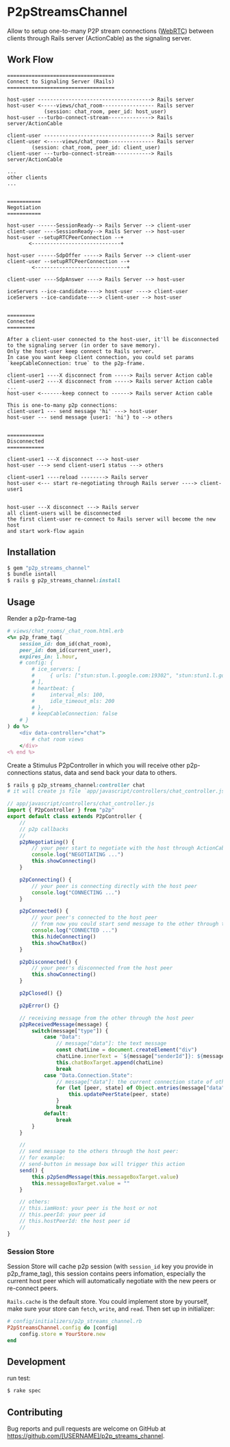 # P2pStreamsChannel

Allow to setup one-to-many P2P stream connections ([WebRTC](https://webrtc.org/)) between clients through Rails server (ActionCable) as the signaling server. 

## Work Flow


```
===================================
Connect to Signaling Server (Rails)
===================================

host-user -------------------------------------> Rails server
host-user <-----views/chat_room----------------- Rails server
            (session: chat_room, peer_id: host_user)
host-user ---turbo-connect-stream--------------> Rails server/ActionCable

client-user -----------------------------------> Rails server
client-user <-----views/chat_room--------------- Rails server
        (session: chat_room, peer_id: client_user)
client-user ---turbo-connect-stream------------> Rails server/ActionCable

...
other clients
...


===========
Negotiation
===========

host-user ------SessionReady--> Rails Server --> client-user
client-user ----SessionReady--> Rails Server --> host-user
host-user --setupRTCPeerConnection --+
       <-----------------------------+  

host-user ------SdpOffer -----> Rails Server --> client-user
client-user --setupRTCPeerConnection --+
        <------------------------------+  

client-user ----SdpAnswer ----> Rails Server --> host-user

iceServers --ice-candidate----> host-user ----> client-user
iceServers --ice-candidate----> client-user --> host-user


=========
Connected
=========

After a client-user connected to the host-user, it'll be disconnected to the signaling server (in order to save memory).
Only the host-user keep connect to Rails server.
In case you want keep client connection, you could set params `keepCableConnection: true` to the p2p-frame.

client-user1 ----X disconnect from -----> Rails server Action cable
client-user2 ----X disconnect from -----> Rails server Action cable
...
host-user <-------keep connect to ------> Rails server Action cable

This is one-to-many p2p connections:
client-user1 --- send message 'hi' ---> host-user
host-user --- send message {user1: 'hi'} to --> others


============
Disconnected
============

client-user1 ---X disconnect ---> host-user
host-user ---> send client-user1 status ---> others

client-user1 ----reload --------> Rails server
host-user <--- start re-negotiating through Rails server ----> client-user1


host-user ---X disconnect ---> Rails server
all client-users will be disconnected
the first client-user re-connect to Rails server will become the new host
and start work-flow again

```

## Installation

```ruby
$ gem "p2p_streams_channel"
$ bundle isntall
$ rails g p2p_streams_channel:install
```

## Usage

Render a p2p-frame-tag
```ruby
# views/chat_rooms/_chat_room.html.erb
<%= p2p_frame_tag(
    session_id: dom_id(chat_room), 
    peer_id: dom_id(current_user),
    expires_in: 1.hour,	
    # config: {
        # ice_servers: [
		#     { urls: ["stun:stun.l.google.com:19302", "stun:stun1.l.google.com:19302", "stun:stun2.l.google.com:19302"] },
	    # ],
        # heartbeat: {
        #     interval_mls: 100,
        #     idle_timeout_mls: 200 
        # },
        # keepCableConnection: false
    # }
) do %>
    <div data-controller="chat">
        # chat room views
    </div>
<% end %>
```

Create a Stimulus P2pController in which you will receive other p2p-connections status, data and send back your data to others.
```ruby
$ rails g p2p_streams_channel:controller chat
# it will create js file `app/javascript/controllers/chat_controller.js`
```

```js
// app/javascript/controllers/chat_controller.js
import { P2pController } from "p2p"
export default class extends P2pController {
    //
    // p2p callbacks
    //
    p2pNegotiating() {
        // your peer start to negotiate with the host through ActionCable
        console.log("NEGOTIATING ...")
        this.showConnecting()
    }

    p2pConnecting() {
        // your peer is connecting directly with the host peer
        console.log("CONNECTING ...")
    }

    p2pConnected() {
        // your peer's connected to the host peer
        // from now you could start send message to the other through the host peer
        console.log("CONNECTED ...")
        this.hideConnecting()
        this.showChatBox()
    }

    p2pDisconnected() {
        // your peer's disconnected from the host peer
        this.showConnecting()
    }

    p2pClosed() {}

    p2pError() {}

    // receiving message from the other through the host peer
    p2pReceivedMessage(message) {
        switch(message["type"]) {
            case "Data":
                // message["data"]: the text message
                const chatLine = document.createElement("div")
                chatLine.innerText = `${message["senderId"]}: ${message["data"]}`
                this.chatBoxTarget.append(chatLine)
                break
            case "Data.Connection.State":
                // message["data"]: the current connection state of other peers
                for (let [peer, state] of Object.entries(message["data"])) {
                    this.updatePeerState(peer, state)
                }
                break
            default:
                break
        }
    }

    //
    // send message to the others through the host peer:
    // for example:
    // send-button in message box will trigger this action
    send() {
        this.p2pSendMessage(this.messageBoxTarget.value)
        this.messageBoxTarget.value = ""
    }

    // others:
    // this.iamHost: your peer is the host or not
    // this.peerId: your peer id
    // this.hostPeerId: the host peer id
    //
}
```

### Session Store

Session Store will cache p2p session (with `session_id` key you provide in p2p_frame_tag), 
this session contains peers infomation, especially the current host peer which will automatically negotiate with the new peers or re-connect peers.

`Rails.cache` is the default store.
You could implement store by yourself, make sure your store can `fetch`, `write`, and `read`.
Then set up in initializer:
```ruby
# config/initializers/p2p_streams_channel.rb
P2pStreamsChannel.config do |config|
    config.store = YourStore.new
end
```

## Development

run test:
```ruby
$ rake spec
```

## Contributing

Bug reports and pull requests are welcome on GitHub at https://github.com/[USERNAME]/p2p_streams_channel.
